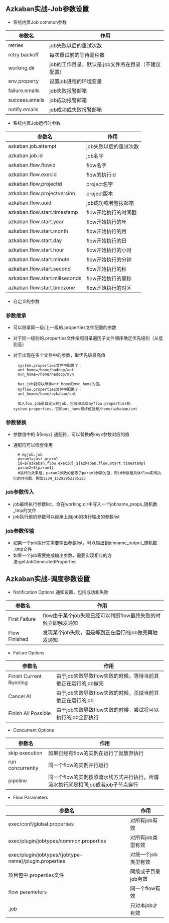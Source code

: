 ## Azkaban实战-Job参数设置

- 系统内置Job common参数

参数名	| 作用
---|---
retries|job失败以后的重试次数
retry.backoff	|每次重试前的等待毫秒数
working.dir	|job的工作目录，默认是.job文件所在目录（不建议配置）
env.property	|设置job进程的环境变量
failure.emails	|job失败报警邮箱
success.emails	|job成功报警邮箱
notify.emails	|job成功或失败报警邮箱

- 系统内置Job运行时参数

参数名	| 作用
---|---
azkaban.job.attempt	|job失败以后的重试次数
azkaban.job.id	|job名字
azkaban.flow.flowid	|flow名字
azkaban.flow.execid	|flow的执行id
azkaban.flow.projectid	|project名字
azkaban.flow.projectversion	|project版本
azkaban.flow.uuid	|job成功或者警报邮箱
azkaban.flow.start.timestamp	|flow开始执行的时间戳
azkaban.flow.start.year	|flow开始执行的年
azkaban.flow.start.month	|flow开始执行的月
azkaban.flow.start.day	|flow开始执行的日
azkaban.flow.start.hour	|flow开始执行的小时
azkaban.flow.start.minute	|flow开始执行的分钟
azkaban.flow.start.second	|flow开始执行的秒
azkaban.flow.start.millseconds	|flow开始执行的毫秒
azkaban.flow.start.timezone	|flow开始执行的时区

- 自定义的参数

### 参数继承

- 可以继承同一级/上一级的.properties文件配置的参数
- 对于同一级别的.properties文件按照目录遍历子文件顺序确定优先级别（从低到高）
- 对于出现在多个文件中的参数，取优先级最高值

		system.properties文件中配置了：
		ant_home=/home/hadoop/ant
		mvn_home=/home/hadoop/mvn
		
		baz.job就可以继承ant_home和mvn_home的值。
		myflow.properties文件中配置了：
		ant_home=/home/azkaban/ant
		
		加入foo.job是自定义的job，它会继承自myflow.properties和system.properties，它的ant_home最终值就是/home/azkaban/ant

### 参数替换

- 参数值中的 ${keyx} 通配符，可以替换成keyx参数对应的值
- 通配符可以嵌套使用

		# myjob.job
		param1=just prarm1
		id=${azkaban.flow.execid}_${azkaban.flow.start.timestamp}
		param2=${param1}
		#最终的效果是，param2参数的值等于param1参数的值，而id参数是具体flow实例执行的时间戳，例如1234_15292952285123

### job参数传入

- job最终执行参数list，会在working.dir中写入一个jobname_props_随机数_tmp的文件
- job执行前的参数可以继承上游job的执行输出的参数list

### job参数传输

- 如果一个job执行完需要输出参数list，可以输出到jobname_output_随机数_tmp文件
- 如果一个job需要完成输出参数，需要实现相应的方法:getJobGeneratedProperties

## Azkaban实战-调度参数设置

- Notification Options 通知设置，包括成功和失败

参数名	|作用
---|---
First Failure	|flow由于某个job失败已经可以判断flow最终失败的时候立即触发通知
Flow Finished	|发现某个job失败，但是等到正在运行的job做完再触发通知

- Failure Options

参数名	|作用
---|---
Finish Current Running	|由于job失败导致flow失败的时候，等待当前其他正在运行的job做完
Cancel AI	|由于job失败导致flow失败的时候，杀掉当前其他正在运行的job
Finish All Possible	|由于job失败导致flow失败的时候，尝试将可以执行的job全部执行

- Concurrent Options

参数名	|作用
---|---
skip execution	|如果已经有flow的实例在运行了就放弃执行
run concurrently	|同一个flow的实例并行运行
pipeline	|同一个flow的实例按照流水线方式并行执行，所谓流水执行就是相同job或者job子节点穿行

- Flow Parameters

参数名|	作用
---|---
exec/conf/global.properties	|对所有job有效
exec/plugin/jobtypes/common.properties	|对所有job类型有效
exec/plugin/jobtypes/{jobtype-name}/plugin.properties	|对统一个job类型有效
项目包中.properties文件	|同级或子目录job有效
flow parameters	|同一个flow有效
.job	|只对本job才有效